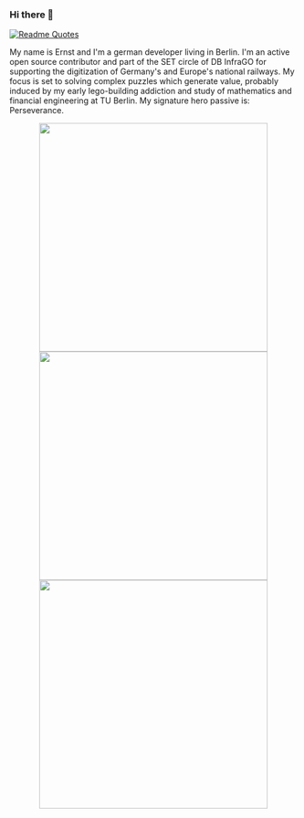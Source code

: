 ### Hi there 👋

[![Readme Quotes](https://quotes-github-readme.vercel.app/api?type=horizontal&theme=tokyonight&myquote=The%20soul%20becomes%20dyed%20by%20the%20colour%20of%20its%20thoughts.&author=Marcus%20Aurelius)](https://github.com/piyushsuthar/github-readme-quotes)

My name is Ernst and I'm a german developer living in Berlin. I'm an active open source contributor and part of the SET circle of DB InfraGO for supporting the digitization of Germany's and Europe's national railways. My focus is set to solving complex puzzles which generate value, probably induced by my early lego-building addiction and study of mathematics and financial engineering at TU Berlin. My signature hero passive is: Perseverance.

<p align="center">
	<img src="https://github-readme-stats.vercel.app/api?username=ewuerger&show_icons=true&theme=tokyonight&count_private=true" width=400>
  	<img src="https://github-readme-streak-stats.herokuapp.com?user=ewuerger&hide_border=true&theme=tokyonight" width=400>
	<img src="https://github-readme-stats.vercel.app/api/top-langs/?username=ewuerger&theme=tokyonight&layout=compact" width=400>
</p>
